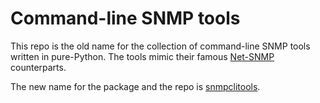 
Command-line SNMP tools
=======================

This repo is the old name for the collection of command-line SNMP tools
written in pure-Python. The tools mimic their famous
[Net-SNMP](http://sourceforge.net/projects/net-snmp/) counterparts.

The new name for the package and the repo is [snmpclitools](https://github.com/etingof/snmpclitools).
